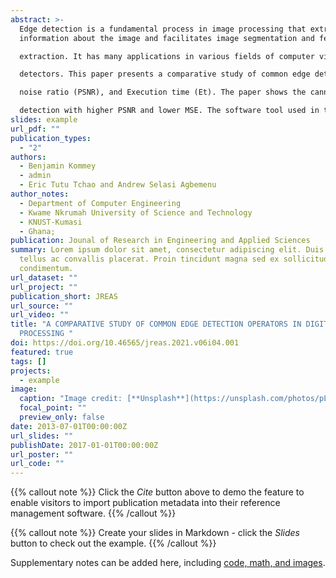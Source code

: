 ```yaml
---
abstract: >-
  Edge detection is a fundamental process in image processing that extracts
  information about the image and facilitates image segmentation and feature

  extraction. It has many applications in various fields of computer vision. Thus, it is very necessary to understand the performance of each of these edge

  detectors. This paper presents a comparative study of common edge detection operators in image processing using mean squared error (MSE), peak signal to

  noise ratio (PSNR), and Execution time (Et). The paper shows the canny edge detector is computationally expensive but provides higher accuracy in edge

  detection with higher PSNR and lower MSE. The software tool used in the project is MATLAB SIMULINK R2020a. 
slides: example
url_pdf: ""
publication_types:
  - "2"
authors:
  - Benjamin Kommey
  - admin
  - Eric Tutu Tchao and Andrew Selasi Agbemenu
author_notes:
  - Department of Computer Engineering
  - Kwame Nkrumah University of Science and Technology
  - KNUST-Kumasi
  - Ghana;
publication: Jounal of Research in Engineering and Applied Sciences
summary: Lorem ipsum dolor sit amet, consectetur adipiscing elit. Duis posuere
  tellus ac convallis placerat. Proin tincidunt magna sed ex sollicitudin
  condimentum.
url_dataset: ""
url_project: ""
publication_short: JREAS
url_source: ""
url_video: ""
title: "A COMPARATIVE STUDY OF COMMON EDGE DETECTION OPERATORS IN DIGITAL IMAGE
  PROCESSING "
doi: https://doi.org/10.46565/jreas.2021.v06i04.001
featured: true
tags: []
projects:
  - example
image:
  caption: "Image credit: [**Unsplash**](https://unsplash.com/photos/pLCdAaMFLTE)"
  focal_point: ""
  preview_only: false
date: 2013-07-01T00:00:00Z
url_slides: ""
publishDate: 2017-01-01T00:00:00Z
url_poster: ""
url_code: ""
---
```


{{% callout note %}}
Click the *Cite* button above to demo the feature to enable visitors to import publication metadata into their reference management software.
{{% /callout %}}

{{% callout note %}}
Create your slides in Markdown - click the *Slides* button to check out the example.
{{% /callout %}}

Supplementary notes can be added here, including [code, math, and images](https://wowchemy.com/docs/writing-markdown-latex/).
